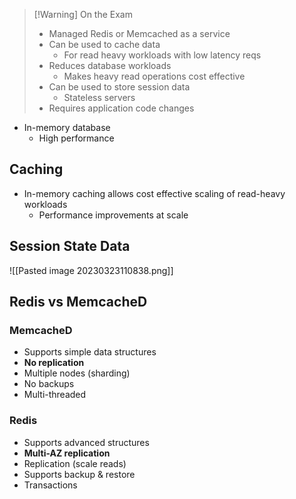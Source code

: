 >[!Warning] On the Exam
> - Managed Redis or Memcached as a service
> - Can be used to cache data
> 	- For read heavy workloads with low latency reqs
> - Reduces database workloads
> 	- Makes heavy read operations cost effective
> - Can be used to store session data
> 	- Stateless servers
> - Requires application code changes

- In-memory database
	- High performance

## Caching

- In-memory caching allows cost effective scaling of read-heavy workloads
	- Performance improvements at scale

## Session State Data

![[Pasted image 20230323110838.png]]

## Redis vs MemcacheD

### MemcacheD

- Supports simple data structures
- **No replication**
- Multiple nodes (sharding)
- No backups
- Multi-threaded

### Redis

- Supports advanced structures
- **Multi-AZ replication**
- Replication (scale reads)
- Supports backup & restore
- Transactions